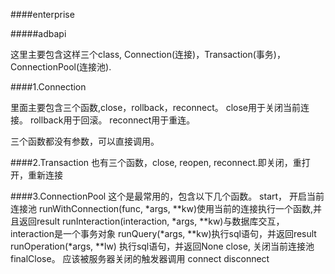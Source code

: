 ####enterprise

#####adbapi

这里主要包含这样三个class, Connection(连接)，Transaction(事务)， ConnectionPool(连接池).

####1.Connection

里面主要包含三个函数,close，rollback，reconnect。
close用于关闭当前连接。
rollback用于回滚。
reconnect用于重连。

三个函数都没有参数，可以直接调用。

####2.Transaction
也有三个函数，close, reopen, reconnect.即关闭，重打开，重新连接



####3.ConnectionPool
这个是最常用的，包含以下几个函数。
start， 开启当前连接池
runWithConnection(func, *args, **kw)使用当前的连接执行一个函数,并且返回result
runInteraction(interaction, *args, **kw)与数据库交互，interaction是一个事务对象
runQuery(*args, **kw)执行sql语句，并返回result
runOperation(*args, **lw) 执行sql语句，并返回None
close, 关闭当前连接池
finalClose。 应该被服务器关闭的触发器调用
connect	
disconnect